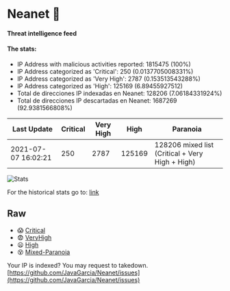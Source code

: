 # Neanet :hocho:
#### Threat intelligence feed
#### The stats:

- IP Address with malicious activities reported: 1815475 (100%)
- IP Address categorized as 'Critical':  250 (0.0137705008331%)
- IP Address categorized as 'Very High':  2787 (0.153513543288%)
- IP Address categorized as 'High':  125169 (6.89455927512)
- Total de direcciones IP indexadas en Neanet:  128206 (7.06184331924%)
- Total de direcciones IP descartadas en Neanet:  1687269 (92.9381566808%)

| Last Update | Critical | Very High | High | Paranoia |
| --- | --- | --- | --- | --- |
| 2021-07-07 16:02:21 | 250 | 2787 | 125169 | 128206 mixed list (Critical + Very High + High)|

![Stats](https://docs.google.com/spreadsheets/d/e/2PACX-1vSnaNMIXVabIpDJjufMlzH7poXnshF3mgd8Is1g9ytUEzVsP5my4Trn8f-xkoLLQ38xpL3HtmUexLo6/pubchart?oid=501124687&format=image)

For the historical stats go to: [link](/stats.csv)
## Raw
- :scream: [Critical](https://raw.githubusercontent.com/JavaGarcia/Neanet/master/blacklists/neanet_critical.txt)
- :fearful: [VeryHigh](https://raw.githubusercontent.com/JavaGarcia/Neanet/master/blacklists/neanet_veryHigh.txtt)
- :frowning: [High](https://raw.githubusercontent.com/JavaGarcia/Neanet/master/blacklists/neanet_high.txt)
- :dizzy_face: [Mixed-Paranoia](https://raw.githubusercontent.com/JavaGarcia/Neanet/master/blacklists/neanet_all.txt)


Your IP is indexed? You may request to takedown. [https://github.com/JavaGarcia/Neanet/issues](https://github.com/JavaGarcia/Neanet/issues)



















































































































































































































































































































































































































































































































































































































































































































































































































































































































































































































































































































































































































































































































































































































































































































































































































































































































































































































































































































































































































































































































































































































































































































































































































































































































































































































































































































































































































































































































































































































































































































































































































































































































































































































































































































































































































































































































































































































































































































































































































































































































































































































































































































































































































































































































































































































































































































































































































































































































































































































































































































































































































































































































































































































































































































































































































































































































































































































































































































































































































































































































































































































































































































































































































































































































































































































































































































































































































































































































































































































































































































































































































































































































































































































































































































































































































































